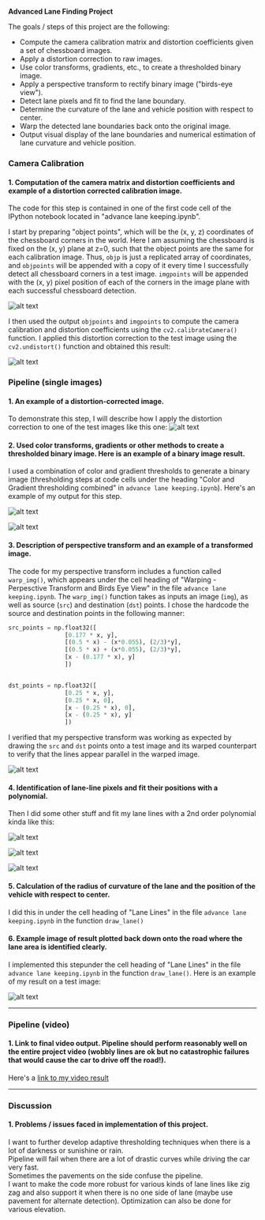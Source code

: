 **Advanced Lane Finding Project**

The goals / steps of this project are the following:

* Compute the camera calibration matrix and distortion coefficients given a set of chessboard images.
* Apply a distortion correction to raw images.
* Use color transforms, gradients, etc., to create a thresholded binary image.
* Apply a perspective transform to rectify binary image ("birds-eye view").
* Detect lane pixels and fit to find the lane boundary.
* Determine the curvature of the lane and vehicle position with respect to center.
* Warp the detected lane boundaries back onto the original image.
* Output visual display of the lane boundaries and numerical estimation of lane curvature and vehicle position.

[//]: # (Image References)

[image0]: ./examples/draw_lines.png "Cal Lines"
[image1a]: ./examples/undistort_output.png "Undistorted call"
[image1]: ./examples/undistort.png "Undistorted"
[image2]: ./examples/thresholding.png "Road threshold"
[image3]: ./examples/hlsgrad.png "HLS + gradient"
[image4]: ./examples/warp_straight_lines.jpg "Warp straight lines"
[image5]: ./examples/color_fit_lines.jpg "Fit Visual"
[image6]: ./examples/lane_output.png "Output"
[image7]: ./examples/warp_thesh.png "Warp Example"
[image8]: ./examples/histogram.png "Histogram"

[video1]: ./project_video.mp4 "Video"


### Camera Calibration

#### 1. Computation of the camera matrix and distortion coefficients and example of a distortion corrected calibration image.

The code for this step is contained in one of the first code cell of the IPython notebook located in "advance lane keeping.ipynb".  

I start by preparing "object points", which will be the (x, y, z) coordinates of the chessboard corners in the world. Here I am assuming the chessboard is fixed on the (x, y) plane at z=0, such that the object points are the same for each calibration image.  Thus, `objp` is just a replicated array of coordinates, and `objpoints` will be appended with a copy of it every time I successfully detect all chessboard corners in a test image.  `imgpoints` will be appended with the (x, y) pixel position of each of the corners in the image plane with each successful chessboard detection.  

![alt text][image0]

I then used the output `objpoints` and `imgpoints` to compute the camera calibration and distortion coefficients using the `cv2.calibrateCamera()` function.  I applied this distortion correction to the test image using the `cv2.undistort()` function and obtained this result: 

![alt text][image1a]

### Pipeline (single images)

#### 1. An example of a distortion-corrected image.

To demonstrate this step, I will describe how I apply the distortion correction to one of the test images like this one:
![alt text][image1]

#### 2. Used color transforms, gradients or other methods to create a thresholded binary image.  Here is an example of a binary image result.

I used a combination of color and gradient thresholds to generate a binary image (thresholding steps at code cells under the heading "Color and Gradient thresholding combined" in `advance lane keeping.ipynb`).  Here's an example of my output for this step. 

![alt text][image2]   

![alt text][image3]


#### 3. Description of perspective transform and an example of a transformed image.

The code for my perspective transform includes a function called `warp_img()`, which appears under the cell heading of "Warping - Perpesctive Transform and Birds Eye View" in the file `advance lane keeping.ipynb`. The `warp_img()` function takes as inputs an image (`img`), as well as source (`src`) and destination (`dst`) points.  I chose the hardcode the source and destination points in the following manner:

```python
src_points = np.float32([                    
                [0.177 * x, y],
                [(0.5 * x) - (x*0.055), (2/3)*y],
                [(0.5 * x) + (x*0.055), (2/3)*y],
                [x - (0.177 * x), y]
                ])


dst_points = np.float32([
                [0.25 * x, y],
                [0.25 * x, 0],
                [x - (0.25 * x), 0],
                [x - (0.25 * x), y]
                ])
```

I verified that my perspective transform was working as expected by drawing the `src` and `dst` points onto a test image and its warped counterpart to verify that the lines appear parallel in the warped image.

![alt text][image4]

#### 4. Identification of lane-line pixels and fit their positions with a polynomial.

Then I did some other stuff and fit my lane lines with a 2nd order polynomial kinda like this:

![alt text][image5]   

![alt text][image7]

![alt text][image8]   



#### 5. Calculation of the radius of curvature of the lane and the position of the vehicle with respect to center.

I did this in under the cell heading of "Lane Lines" in the file `advance lane keeping.ipynb`  in the function `draw_lane()`

#### 6. Example image of result plotted back down onto the road where the lane area is identified clearly.

I implemented this stepunder the cell heading of "Lane Lines" in the file `advance lane keeping.ipynb` in the function `draw_lane()`.  Here is an example of my result on a test image:

![alt text][image6]

---

### Pipeline (video)

#### 1. Link to final video output.  Pipeline should perform reasonably well on the entire project video (wobbly lines are ok but no catastrophic failures that would cause the car to drive off the road!).

Here's a [link to my video result](./project_video.mp4)

---

### Discussion

#### 1. Problems / issues faced in implementation of this project. 

I want to further develop adaptive thresholding techniques when there is a lot of darkness or sunishine or rain.  
Pipeline will fail when there are a lot of drastic curves  while driving the car very fast.   
Sometimes the pavements on the side confuse the pipeline.  
I want to make the code more robust for various kinds of lane lines like zig zag and also support it when there is no one side of lane (maybe use pavement for alternate detection). Optimization can also be done for various elevation.  
